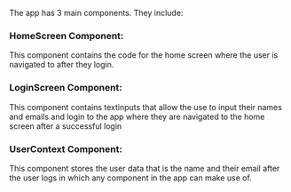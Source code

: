 The app has 3 main components. They include:
### HomeScreen Component: 
This component contains the code for the home screen where the user is navigated to after they login.

### LoginScreen Component:
This component contains textinputs that allow the use to input their names and emails and login to the app where they are navigated to the home screen after a successful login

### UserContext Component: 
This component stores the user data that is the name and their email after the user logs in which any component in the app can make use of.